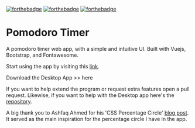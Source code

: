[![forthebadge](https://forthebadge.com/images/badges/made-with-vue.svg)](https://github.com/moomoolive/pomdoro_timer)
[![forthebadge](https://forthebadge.com/images/badges/open-source.svg)](https://github.com/moomoolive/pomdoro_timer)
[![forthebadge](https://forthebadge.com/images/badges/built-with-resentment.svg)](https://github.com/moomoolive/pomdoro_timer)

# Pomodoro Timer

A pomodoro timer web app, with a simple and intuitive UI. Built with Vuejs, Bootstrap, and Fontawesome.

Start using the app by visiting this [link](https://pomotimer.site/).

Download the Desktop App >> here

If you want to help extend the program or request extra features open a pull request. Likewise, if you want to help with the Desktop app here's the [repository](https://github.com/moomoolive/pomodoro_timer_desktop).

A big thank you to Ashfaq Ahmed for his 'CSS Percentage Circle' [blog post](https://codeconvey.com/css-percentage-circle/). It served as the main inspiration for the percentage circle I have in the app.
